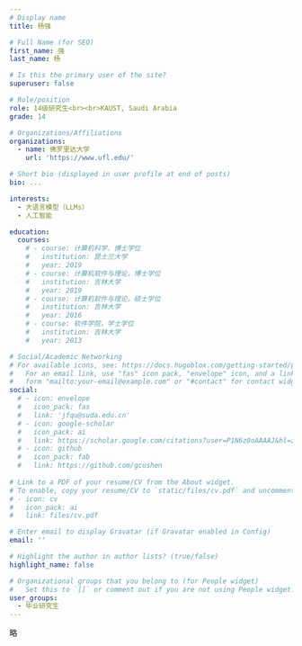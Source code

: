 ```yaml
---
# Display name
title: 杨强

# Full Name (for SEO)
first_name: 强
last_name: 杨

# Is this the primary user of the site?
superuser: false

# Role/position
role: 14级研究生<br><br>KAUST, Saudi Arabia
grade: 14

# Organizations/Affiliations
organizations:
  - name: 佛罗里达大学
    url: 'https://www.ufl.edu/'

# Short bio (displayed in user profile at end of posts)
bio: ...

interests:
  - 大语言模型（LLMs）
  - 人工智能

education:
  courses:
    # - course: 计算机科学，博士学位
    #   institution: 昆士兰大学
    #   year: 2019
    # - course: 计算机软件与理论，博士学位
    #   institution: 吉林大学
    #   year: 2019
    # - course: 计算机软件与理论，硕士学位
    #   institution: 吉林大学
    #   year: 2016
    # - course: 软件学院，学士学位
    #   institution: 吉林大学
    #   year: 2013

# Social/Academic Networking
# For available icons, see: https://docs.hugoblox.com/getting-started/page-builder/#icons
#   For an email link, use "fas" icon pack, "envelope" icon, and a link in the
#   form "mailto:your-email@example.com" or "#contact" for contact widget.
social:
  # - icon: envelope
  #   icon_pack: fas
  #   link: 'jfqu@suda.edu.cn'
  # - icon: google-scholar
  #   icon_pack: ai
  #   link: https://scholar.google.com/citations?user=P1N6z0oAAAAJ&hl=zh-CN&oi=ao
  # - icon: github
  #   icon_pack: fab
  #   link: https://github.com/gcushen
  
# Link to a PDF of your resume/CV from the About widget.
# To enable, copy your resume/CV to `static/files/cv.pdf` and uncomment the lines below.
# - icon: cv
#   icon_pack: ai
#   link: files/cv.pdf

# Enter email to display Gravatar (if Gravatar enabled in Config)
email: ''

# Highlight the author in author lists? (true/false)
highlight_name: false

# Organizational groups that you belong to (for People widget)
#   Set this to `[]` or comment out if you are not using People widget.
user_groups:
  - 毕业研究生
---
```


略